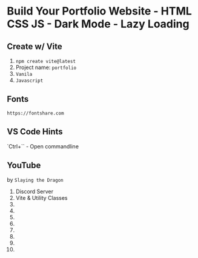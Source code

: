 # Build Your Portfolio Website - HTML CSS JS - Dark Mode - Lazy Loading

## Create w/ Vite

1. `npm create vite@latest`
2. Project name: `portfolio`
3. `Vanila`
4. `Javascript`

## Fonts

`https://fontshare.com`

## VS Code Hints

`Ctrl+\`` - Open commandline

## YouTube

by `Slaying the Dragon`

1. Discord Server
2. Vite & Utility Classes
3.
4.
5.
6.
7.
8.
9.
10.
